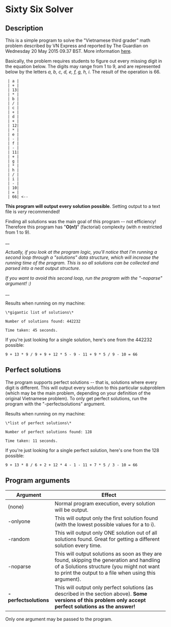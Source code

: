 # Sixty Six Solver
## Description
	
This is a simple program to solve the "Vietnamese third grader" math problem described by VN Express and reported by The Guardian on Wednesday 20 May 2015 09.37 BST.
More information [here](http://www.theguardian.com/science/alexs-adventures-in-numberland/2015/may/20/can-you-do-the-maths-puzzle-for-vietnamese-eight-year-olds-that-has-stumped-parents-and-teachers).

Basically, the problem requires students to figure out every missing digit in the equation below. The digits may range from 1 to 9, and are represented below by the letters *a, b, c, d, e, f, g, h, i*. The result of the operation is 66.

	 | a |
	 | + |
	 | 13|
	 | * |
	 | b |
	 | / |
	 | c |
	 | + |
	 | d |
	 | + |
	 | 12|
	 | * |
	 | e |
	 | - |
	 | f |
	 | - |
	 | 11|
	 | + |
	 | g |
	 | * |
	 | h |
	 | / |
	 | i |
	 | - |
	 | 10|
	 | = |
	 | 66| <--
	 
**This program will output every solution possible**. Setting output to a text file is *very* recommended!

Finding all solutions was the main goal of this program -- not efficiency!
Therefore this program has "**O(n!)**" (factorial) complexity (with *n* restricted from 1 to 9).

__

*Actually, if you look at the program logic, you'll notice that I'm running a second loop through a "solutions" data structure, which will increase the running time of the program. This is so all solutions can be collected and parsed into a neat output structure.*

*If you want to avoid this second loop, run the program with the "-noparse" argument! :)*

__



Results when running on my machine:

	\*gigantic list of solutions\*

	Number of solutions found: 442232

	Time taken: 45 seconds.
	
If you're just looking for a single solution, here's one from the 442232 possible:

	9 + 13 * 9 / 9 + 9 + 12 * 5 - 9 - 11 + 9 * 5 / 9 - 10 = 66
	
	
## Perfect solutions

The program supports perfect solutions -- that is, solutions where every digit is different. This will output every solution to this particular subproblem (which may be the main problem, depending on your definition of the original Vietnamese problem). To only get perfect solutions, run the program with the "-perfectsolutions" argument.

Results when running on my machine:

	\*list of perfect solutions\*

	Number of perfect solutions found: 128

	Time taken: 11 seconds.
	
If you're just looking for a single perfect solution, here's one from the 128 possible:

	9 + 13 * 8 / 6 + 2 + 12 * 4 - 1 - 11 + 7 * 5 / 3 - 10 = 66


## Program arguments
	
| Argument      | Effect                                                                                      |
|---------------|---------------------------------------------------------------------------------------------|
| (none)	    | Normal program execution, every solution will be output.				      |
| -onlyone      | This will output only the first solution found (with the lowest possible values for a to i).|
| -random       | This will output only ONE solution out of all solutions found. Great for getting a different solution every time.|
| -noparse      | This will output solutions as soon as they are found, skipping the generation and handling of a Solutions structure (you might not want to print the output to a file when using this argument).|
| **-perfectsolutions** | This will output only perfect solutions (as described in the section above). **Some versions of this problem only accept perfect solutions as the answer!**|

Only one argument may be passed to the program.
 
